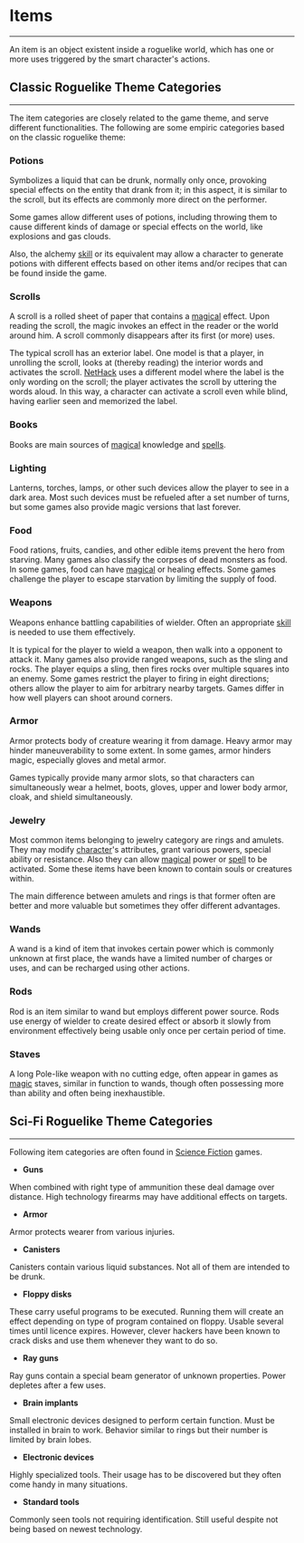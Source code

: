 # Items

---

An item is an object existent inside a roguelike world, which has one or more uses triggered by the smart character's actions.  

## Classic Roguelike Theme Categories

---

The item categories are closely related to the game theme, and serve different functionalities. The following are some empiric categories based on the classic roguelike theme:  

### Potions

Symbolizes a liquid that can be drunk, normally only once, provoking special effects on the entity that drank from it; in this aspect, it is similar to the scroll, but its effects are commonly more direct on the performer.  

Some games allow different uses of potions, including throwing them to cause different kinds of damage or special effects on the world, like explosions and gas clouds.  

Also, the alchemy [skill](skill.md) or its equivalent may allow a character to generate potions with different effects based on other items and/or recipes that can be found inside the game.  

### Scrolls

A scroll is a rolled sheet of paper that contains a [magical](../../design/magic/magic.md) effect. Upon reading the scroll, the magic invokes an effect in the reader or the world around him. A scroll commonly disappears after its first (or more) uses.  

The typical scroll has an exterior label. One model is that a player, in unrolling the scroll, looks at (thereby reading) the interior words and activates the scroll. [NetHack](../../../game/nethack.md) uses a different model where the label is the only wording on the scroll; the player activates the scroll by uttering the words aloud. In this way, a character can activate a scroll even while blind, having earlier seen and memorized the label.  

### Books

Books are main sources of [magical](../../design/magic/magic.md) knowledge and [spells](../../design/magic/spell.md).  

### Lighting

Lanterns, torches, lamps, or other such devices allow the player to see in a dark area. Most such devices must be refueled after a set number of turns, but some games also provide magic versions that last forever.  

### Food

Food rations, fruits, candies, and other edible items prevent the hero from starving. Many games also classify the corpses of dead monsters as food. In some games, food can have [magical](../../design/magic/magic.md) or healing effects. Some games challenge the player to escape starvation by limiting the supply of food.  

### Weapons

Weapons enhance battling capabilities of wielder. Often an appropriate [skill](skill.md) is needed to use them effectively.  

It is typical for the player to wield a weapon, then walk into a opponent to attack it. Many games also provide ranged weapons, such as the sling and rocks. The player equips a sling, then fires rocks over multiple squares into an enemy. Some games restrict the player to firing in eight directions; others allow the player to aim for arbitrary nearby targets. Games differ in how well players can shoot around corners.  

### Armor

Armor protects body of creature wearing it from damage. Heavy armor may hinder maneuverability to some extent. In some games, armor hinders magic, especially gloves and metal armor.  

Games typically provide many armor slots, so that characters can simultaneously wear a helmet, boots, gloves, upper and lower body armor, cloak, and shield simultaneously.  

### Jewelry

Most common items belonging to jewelry category are rings and amulets. They may modify [character](character.md)'s attributes, grant various powers, special ability or resistance. Also they can allow [magical](../../design/magic/magic.md) power or [spell](../../design/magic/spell.md) to be activated. Some these items have been known to contain souls or creatures within.  

The main difference between amulets and rings is that former often are better and more valuable but sometimes they offer different advantages.  

### Wands

A wand is a kind of item that invokes certain power which is commonly unknown at first place, the wands have a limited number of charges or uses, and can be recharged using other actions.  

### Rods

Rod is an item similar to wand but employs different power source. Rods use energy of wielder to create desired effect or absorb it slowly from environment effectively being usable only once per certain period of time.  

### Staves

A long Pole-like weapon with no cutting edge, often appear in games as [magic](../../design/magic/magic.md) staves, similar in function to wands, though often possessing more than ability and often being inexhaustible.  

## Sci-Fi Roguelike Theme Categories

---

Following item categories are often found in [Science Fiction](../../science_fiction.md) games.  

* **Guns**

When combined with right type of ammunition these deal damage over distance. High technology firearms may have additional effects on targets.  

* **Armor**

Armor protects wearer from various injuries.  

* **Canisters**

Canisters contain various liquid substances. Not all of them are intended to be drunk.  

* **Floppy disks**

These carry useful programs to be executed. Running them will create an effect depending on type of program contained on floppy. Usable several times until licence expires. However, clever hackers have been known to crack disks and use them whenever they want to do so.  

* **Ray guns**

Ray guns contain a special beam generator of unknown properties. Power depletes after a few uses.  

* **Brain implants**

Small electronic devices designed to perform certain function. Must be installed in brain to work. Behavior similar to rings but their number is limited by brain lobes.  

* **Electronic devices**

Highly specialized tools. Their usage has to be discovered but they often come handy in many situations.  

* **Standard tools**

Commonly seen tools not requiring identification. Still useful despite not being based on newest technology.
